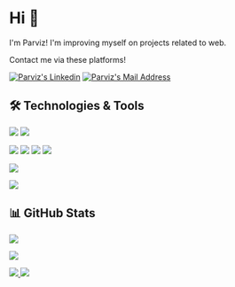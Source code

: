

# Hi 👋
I'm Parviz! I'm improving myself on projects related to web.

Contact me via these platforms! 

  <a href="https://www.linkedin.com/in/parviz-alakbarov-8744b71a1" target="_blank" rel="nofollow"><img alt="Parviz's Linkedin" src="https://img.shields.io/badge/LinkedIn-0077B5?style=for-the-badge&logo=linkedin&logoColor=white" /></a>
  <a href="mailto:alakbarov.parviz1@gmail.com" target="_blank" rel="nofollow"><img alt="Parviz's Mail Address" src="https://img.shields.io/badge/Gmail-D14836?style=for-the-badge&logo=gmail&logoColor=white" /></a>

  
## 🛠 Technologies & Tools 

<img src="https://img.shields.io/badge/Angular-DD0031?style=for-the-badge&logo=angular&logoColor=white"></img>
<img src="https://img.shields.io/badge/rxjs-%23d81b60.svg?style=for-the-badge&logo=reactivex&logoColor=white"></img>

<img src="https://img.shields.io/badge/TypeScript-007ACC?style=for-the-badge&logo=typescript&logoColor=white"></img>
<img src="https://img.shields.io/badge/JavaScript-F7DF1E?style=for-the-badge&logo=javascript&logoColor=black"></img>
<img src="https://img.shields.io/badge/html5-%23E34F26.svg?style=for-the-badge&logo=html5&logoColor=white"></img>
<img src="https://img.shields.io/badge/css3-%231572B6.svg?style=for-the-badge&logo=css3&logoColor=white"></img>


<img src="https://img.shields.io/badge/.NET-5C2D91?style=for-the-badge&logo=.net&logoColor=white"></img>

<img src="https://img.shields.io/badge/Microsoft_SQL_Server-CC2927?style=for-the-badge&logo=microsoft-sql-server&logoColor=white"></img>


## 📊 GitHub Stats

<p align="center">
  <p>
    <img src="https://github-readme-stats.vercel.app/api?username=Parviz-Alakbarov&count_private=true&show_icons=true&theme=tokyonight">
</p>
  <p>
  <img src="https://github-readme-stats.vercel.app/api/top-langs/?username=Parviz-Alakbarov&hide=python&layout=compact&show_icons=true&theme=tokyonight">
  </p>
  
  <a href="https://github.com/Parviz-Alakbarov/VmfAz_BackEnd">
    <img src="https://github-readme-stats.vercel.app/api/pin?username=Parviz-Alakbarov&repo=VmfAz_BackEnd&show_icons=true&theme=tokyonight"</img>
  </a>
  <a href="https://github.com/Parviz-Alakbarov/VmfAz_FrontEnd">
    <img src="https://github-readme-stats.vercel.app/api/pin?username=Parviz-Alakbarov&repo=VmfAz_FrontEnd&show_icons=true&theme=tokyonight"</img>
  </a>
</p>

